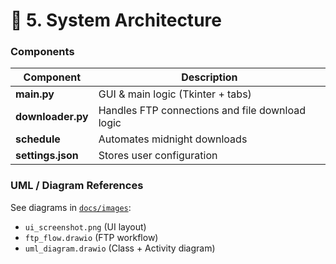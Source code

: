 # 🧩 5. System Architecture

### Components
| Component | Description |
|------------|--------------|
| **main.py** | GUI & main logic (Tkinter + tabs) |
| **downloader.py** | Handles FTP connections and file download logic |
| **schedule** | Automates midnight downloads |
| **settings.json** | Stores user configuration |

### UML / Diagram References
See diagrams in [`docs/images`](./images):
- `ui_screenshot.png` (UI layout)
- `ftp_flow.drawio` (FTP workflow)
- `uml_diagram.drawio` (Class + Activity diagram)
